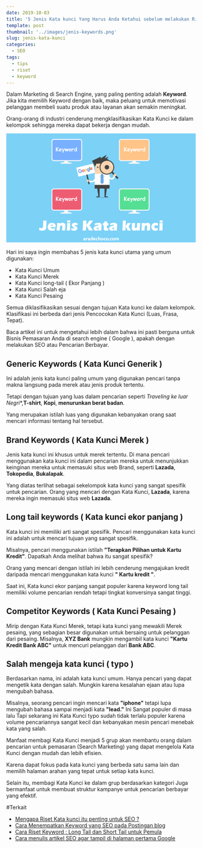 ```yaml
---
date: 2019-10-03
title: '5 Jenis Kata kunci Yang Harus Anda Ketahui sebelum melakukan Riset'
template: post
thumbnail: '../images/jenis-keywords.png'
slug: jenis-kata-kunci
categories:
  - SEO
tags:
  - tips
  - riset
  - keyword
---
```


Dalam Marketing di Search Engine, yang paling penting adalah **Keyword**. Jika kita memilih Keyword dengan baik, maka peluang untuk memotivasi pelanggan membeli suatu produk atau layanan akan semakin meningkat. 

Orang-orang di industri cenderung mengklasifikasikan Kata Kunci ke dalam kelompok sehingga mereka dapat bekerja dengan mudah. 

![](../images/jenis-kata-kunci.png)

Hari ini saya ingin membahas 5 jenis kata kunci utama yang umum digunakan: 

- Kata Kunci Umum
- Kata Kunci Merek 
- Kata Kunci long-tail ( Ekor Panjang ) 
- Kata Kunci Salah eja 
- Kata Kunci Pesaing

Semua diklasifikasikan sesuai dengan tujuan Kata kunci ke dalam kelompok. Klasifikasi ini berbeda dari jenis Pencocokan Kata Kunci (Luas, Frasa, Tepat). 

Baca artikel ini untuk mengetahui lebih dalam bahwa ini pasti berguna untuk Bisnis Pemasaran Anda di search engine ( Google ), apakah dengan melakukan SEO atau Pencarian Berbayar.

## Generic Keywords ( Kata Kunci Generik )

Ini adalah jenis kata kunci paling umum yang digunakan pencari tanpa makna langsung pada merek atau jenis produk tertentu. 

Tetapi dengan tujuan yang luas dalam pencarian seperti *Traveling ke luar Negri**,**T-shirt**, **Kopi**, **menurunkan berat badan**. 

Yang merupakan istilah luas yang digunakan kebanyakan orang saat mencari informasi tentang hal tersebut.

## Brand Keywords ( Kata Kunci Merek  )

Jenis kata kunci ini khusus untuk merek tertentu. Di mana pencari menggunakan kata kunci ini dalam pencarian mereka untuk menunjukkan keinginan mereka untuk memasuki situs web Brand, seperti **Lazada**, **Tokopedia**, **Bukalapak**. 

Yang diatas terlihat sebagai sekelompok kata kunci yang sangat spesifik untuk pencarian. Orang yang mencari dengan Kata Kunci, **Lazada**, karena mereka ingin memasuki situs web **Lazada**.

## Long tail keywords ( Kata kunci ekor panjang )

Kata kunci ini memiliki arti sangat spesifik. Pencari menggunakan kata kunci ini adalah untuk mencari tujuan yang sangat spesifik. 

Misalnya, pencari menggunakan istilah **"Terapkan Pilihan untuk Kartu Kredit"**. Dapatkah Anda melihat bahwa itu sangat spesifik? 

Orang yang mencari dengan istilah ini lebih cenderung mengajukan kredit daripada mencari menggunakan kata kunci **" Kartu kredit "**. 

Saat ini, Kata kunci ekor panjang sangat populer karena keyword long tail memiliki volume pencarian rendah tetapi tingkat konversinya sangat tinggi.

## Competitor Keywords ( Kata Kunci Pesaing )

Mirip dengan Kata Kunci Merek, tetapi kata kunci yang mewakili Merek pesaing, yang sebagian besar digunakan untuk bersaing untuk pelanggan dari pesaing. Misalnya, **XYZ Bank** mungkin mengambil kata kunci **"Kartu Kredit Bank ABC"** untuk mencuri pelanggan dari **Bank ABC**.

## Salah mengeja kata kunci ( typo )

Berdasarkan nama, ini adalah kata kunci umum. Hanya pencari yang dapat mengetik kata dengan salah. Mungkin karena kesalahan ejaan atau lupa mengubah bahasa. 

Misalnya, seorang pencari ingin mencari kata **"iphone"** tetapi lupa mengubah bahasa sampai menjadi kata **"lead."** Ini Sangat populer di masa lalu Tapi sekarang ini Kata Kunci typo sudah tidak terlalu populer karena volume pencariannya sangat kecil dan kebanyakan mesin pencari menebak kata yang salah.

Manfaat membagi Kata Kunci menjadi 5 grup akan membantu orang dalam pencarian untuk pemasaran (Search Marketing) yang dapat mengelola Kata Kunci dengan mudah dan lebih efisien. 

Karena dapat fokus pada kata kunci yang berbeda satu sama lain dan memilih halaman arahan yang tepat untuk setiap kata kunci.

Selain itu, membagi Kata Kunci ke dalam grup berdasarkan kategori Juga bermanfaat untuk membuat struktur kampanye untuk pencarian berbayar yang efektif. 

#Terkait

- [Mengapa Riset Kata kunci itu penting untuk SEO ?](https://www.aradechoco.com/riset-kata-kunci/)
- [Cara Menempatkan Keyword yang SEO pada Postingan blog](https://www.aradechoco.com/menempatkan-keyword-seo/)
- [Cara Riset Keyword : Long Tail dan Short Tail untuk Pemula](https://www.aradechoco.com/cara-riset-keyword-untuk-pemula/)
- [Cara menulis artikel SEO agar tampil di halaman pertama Google](https://www.aradechoco.com/menulis-artikel-seo/)
